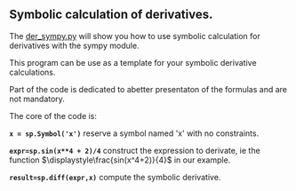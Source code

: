 ## Symbolic calculation of derivatives.

The [der_sympy.py](der_sympy.py) will show you how to use symbolic calculation for derivatives with the sympy module.

This program can be use as a template for your symbolic derivative calculations.

Part of the code is dedicated to abetter presentaton of the formulas and are not mandatory.

The core of the code is:

**`x = sp.Symbol('x')`** reserve a symbol named 'x' with no constraints.

**`expr=sp.sin(x**4 + 2)/4`** construct the expression to derivate, ie the function $\displaystyle\frac{sin(x^4+2)}{4}$ in our example.

**`result=sp.diff(expr,x)`** compute the symbolic derivative.
